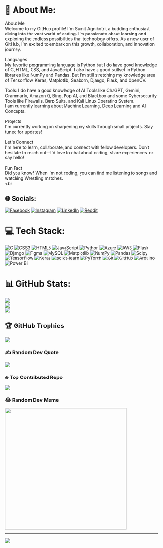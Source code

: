 # 💫 About Me:
About Me<br>Welcome to my GitHub profile! I'm Sumit Agnihotri, a budding enthusiast diving into the vast world of coding. I'm passionate about learning and exploring the endless possibilities that technology offers. As a new user of GitHub, I'm excited to embark on this growth, collaboration, and innovation journey.<br><br>Languages<br> My favorite programming language is Python but I do have good knowledge of C, HTML, CSS, and JavaScript. I also have a good skillset in Python libraries like NumPy and Pandas. But I'm still stretching my knowledge area of Tensorflow, Keras, Matplotlib, Seaborn, Django, Flask, and OpenCV.<br><br>Tools: I do have a good knowledge of AI Tools like ChaGPT, Gemini, Grammarly, Amazon Q, Bing, Pop AI, and Blackbox and some Cybersecurity Tools like Firewalls, Burp Suite, and Kali Linux Operating System.<br>I am currently learning about Machine Learning, Deep Learning and AI Concepts.<br><br>Projects<br>I'm currently working on sharpening my skills through small projects. Stay tuned for updates!<br><br>Let's Connect<br>I'm here to learn, collaborate, and connect with fellow developers. Don't hesitate to reach out—I'd love to chat about coding, share experiences, or say hello!<br><br>Fun Fact<br>Did you know? When I'm not coding, you can find me listening to songs and watching Wrestling matches.<br><br

## 🌐 Socials:
[![Facebook](https://img.shields.io/badge/Facebook-%231877F2.svg?logo=Facebook&logoColor=white)](https://facebook.com/sumit.agnihotri.3701/) [![Instagram](https://img.shields.io/badge/Instagram-%23E4405F.svg?logo=Instagram&logoColor=white)](https://www.instagram.com/the_visionary_mode) [![LinkedIn](https://img.shields.io/badge/LinkedIn-%230077B5.svg?logo=linkedin&logoColor=white)](https://www.linkedin.com/in/sumit-agnihotri/) [![Reddit](https://img.shields.io/badge/Reddit-%23FF4500.svg?logo=Reddit&logoColor=white)](https://www.reddit.com/user/Mode_King/) 

# 💻 Tech Stack:
![C](https://img.shields.io/badge/c-%2300599C.svg?style=flat-square&logo=c&logoColor=white) ![CSS3](https://img.shields.io/badge/css3-%231572B6.svg?style=flat-square&logo=css3&logoColor=white) ![HTML5](https://img.shields.io/badge/html5-%23E34F26.svg?style=flat-square&logo=html5&logoColor=white) ![JavaScript](https://img.shields.io/badge/javascript-%23323330.svg?style=flat-square&logo=javascript&logoColor=%23F7DF1E) ![Python](https://img.shields.io/badge/python-3670A0?style=flat-square&logo=python&logoColor=ffdd54) ![Azure](https://img.shields.io/badge/azure-%230072C6.svg?style=flat-square&logo=microsoftazure&logoColor=white) ![AWS](https://img.shields.io/badge/AWS-%23FF9900.svg?style=flat-square&logo=amazon-aws&logoColor=white) ![Flask](https://img.shields.io/badge/flask-%23000.svg?style=flat-square&logo=flask&logoColor=white) ![Django](https://img.shields.io/badge/django-%23092E20.svg?style=flat-square&logo=django&logoColor=white) ![Figma](https://img.shields.io/badge/figma-%23F24E1E.svg?style=flat-square&logo=figma&logoColor=white) ![MySQL](https://img.shields.io/badge/mysql-4479A1.svg?style=flat-square&logo=mysql&logoColor=white) ![Matplotlib](https://img.shields.io/badge/Matplotlib-%23ffffff.svg?style=flat-square&logo=Matplotlib&logoColor=black) ![NumPy](https://img.shields.io/badge/numpy-%23013243.svg?style=flat-square&logo=numpy&logoColor=white) ![Pandas](https://img.shields.io/badge/pandas-%23150458.svg?style=flat-square&logo=pandas&logoColor=white) ![Scipy](https://img.shields.io/badge/SciPy-%230C55A5.svg?style=flat-square&logo=scipy&logoColor=%white) ![TensorFlow](https://img.shields.io/badge/TensorFlow-%23FF6F00.svg?style=flat-square&logo=TensorFlow&logoColor=white) ![Keras](https://img.shields.io/badge/Keras-%23D00000.svg?style=flat-square&logo=Keras&logoColor=white) ![scikit-learn](https://img.shields.io/badge/scikit--learn-%23F7931E.svg?style=flat-square&logo=scikit-learn&logoColor=white) ![PyTorch](https://img.shields.io/badge/PyTorch-%23EE4C2C.svg?style=flat-square&logo=PyTorch&logoColor=white) ![Git](https://img.shields.io/badge/git-%23F05033.svg?style=flat-square&logo=git&logoColor=white) ![GitHub](https://img.shields.io/badge/github-%23121011.svg?style=flat-square&logo=github&logoColor=white) ![Arduino](https://img.shields.io/badge/-Arduino-00979D?style=flat-square&logo=Arduino&logoColor=white) ![Power Bi](https://img.shields.io/badge/power_bi-F2C811?style=flat-square&logo=powerbi&logoColor=black)
# 📊 GitHub Stats:
![](https://github-readme-stats.vercel.app/api?username=Sumit-Agnihotri&theme=dark&hide_border=false&include_all_commits=true&count_private=true)<br/>
![](https://github-readme-streak-stats.herokuapp.com/?user=Sumit-Agnihotri&theme=dark&hide_border=false)<br/>
![](https://github-readme-stats.vercel.app/api/top-langs/?username=Sumit-Agnihotri&theme=dark&hide_border=false&include_all_commits=true&count_private=true&layout=compact)

## 🏆 GitHub Trophies
![](https://github-profile-trophy.vercel.app/?username=Sumit-Agnihotri&theme=tokyonight&no-frame=false&no-bg=false&margin-w=4)

### ✍️ Random Dev Quote
![](https://quotes-github-readme.vercel.app/api?type=horizontal&theme=radical)

### 🔝 Top Contributed Repo
![](https://github-contributor-stats.vercel.app/api?username=Sumit-Agnihotri&limit=5&theme=highcontrast&combine_all_yearly_contributions=true)

### 😂 Random Dev Meme
<img src='https://memer-new.vercel.app/' style="height: 400px;"/>

---
[![](https://visitcount.itsvg.in/api?id=Sumit-Agnihotri&icon=8&color=1)](https://visitcount.itsvg.in)

<!-- Proudly created with GPRM ( https://gprm.itsvg.in ) -->
